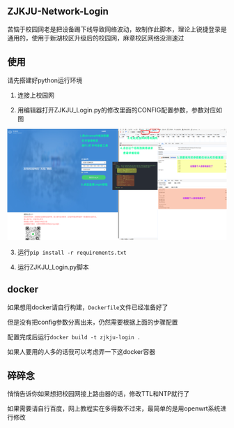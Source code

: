## ZJKJU-Network-Login
苦恼于校园网老是把设备踢下线导致网络波动，故制作此脚本，理论上锐捷登录是通用的，使用于新湖校区升级后的校园网，麻章校区网络没测速过

## 使用
请先搭建好python运行环境

1. 连接上校园网

2. 用编辑器打开ZJKJU_Login.py的修改里面的CONFIG配置参数，参数对应如图

![Image](https://raw.githubusercontent.com/YaYa404/ZJKJU-Network-Login/refs/heads/main/config.png)

3. 运行<code>pip install -r requirements.txt</code>

4. 运行ZJKJU_Login.py脚本

## docker
如果想用docker请自行构建，<code>Dockerfile</code>文件已经准备好了

但是没有把config参数分离出来，仍然需要根据上面的步骤配置

配置完成后运行<code>docker build -t zjkju-login .</code>

如果人要用的人多的话我可以考虑弄一下这docker容器

## 碎碎念
悄悄告诉你如果想把校园网接上路由器的话，修改TTL和NTP就行了

如果需要请自行百度，网上教程实在多得数不过来，最简单的是用openwrt系统进行修改
